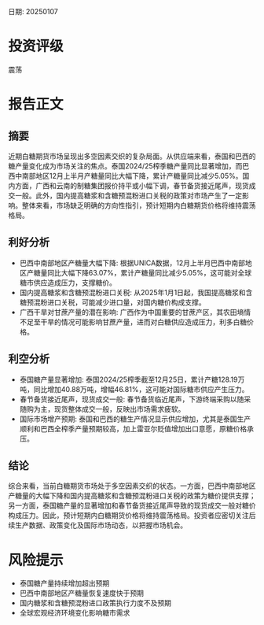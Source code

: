 
日期: 20250107

# 投资评级

震荡

# 报告正文

## 摘要

近期白糖期货市场呈现出多空因素交织的复杂局面。从供应端来看，泰国和巴西的糖产量变化成为市场关注的焦点。泰国2024/25榨季糖产量同比显著增加，而巴西中南部地区12月上半月产糖量同比大幅下降，累计产糖量同比减少5.05%。国内方面，广西和云南的制糖集团报价持平或小幅下调，春节备货接近尾声，现货成交一般。此外，国内提高糖浆和含糖预混粉进口关税的政策对市场产生了一定影响。整体来看，市场缺乏明确的方向性指引，预计短期内白糖期货价格将维持震荡格局。

## 利好分析

* 巴西中南部地区产糖量大幅下降: 根据UNICA数据，12月上半月巴西中南部地区产糖量同比大幅下降63.07%，累计产糖量同比减少5.05%，这可能对全球糖市供应造成压力，支撑糖价。
* 国内提高糖浆和含糖预混粉进口关税: 从2025年1月1日起，我国提高糖浆和含糖预混粉进口关税，可能减少进口量，对国内糖价构成支撑。
* 广西干旱对甘蔗产量的潜在影响: 广西作为中国重要的甘蔗产区，其农田墒情不足至干旱的情况可能影响甘蔗产量，进而对白糖供应造成压力，利多白糖价格。

## 利空分析

* 泰国糖产量显著增加: 泰国2024/25榨季截至12月25日，累计产糖128.19万吨，同比增加40.88万吨，增幅46.81%，这可能对国际糖市供应产生压力。
* 春节备货接近尾声，现货成交一般: 春节备货临近尾声，下游终端采购以随采随购为主，现货整体成交一般，反映出市场需求疲软。
* 国际市场增产预期: 泰国和巴西的糖生产情况显示供应增加，尤其是泰国生产顺利和巴西全榨季产量预期较高，加上雷亚尔贬值增加出口意愿，原糖价格承压。

## 结论

综合来看，当前白糖期货市场处于多空因素交织的状态。一方面，巴西中南部地区产糖量的大幅下降和国内提高糖浆和含糖预混粉进口关税的政策为糖价提供支撑；另一方面，泰国糖产量的显著增加和春节备货接近尾声导致的现货成交一般对糖价构成压力。因此，预计短期内白糖期货价格将维持震荡格局。投资者应密切关注后续生产数据、政策变化及国际市场动态，以把握市场机会。

# 风险提示

* 泰国糖产量持续增加超出预期
* 巴西中南部地区产糖量恢复速度快于预期
* 国内糖浆和含糖预混粉进口政策执行力度不及预期
* 全球宏观经济环境变化影响糖市需求
